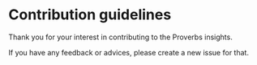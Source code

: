 # Contribution guidelines

Thank you for your interest in contributing to the Proverbs insights.

If you have any feedback or advices, please create a new issue for that.

